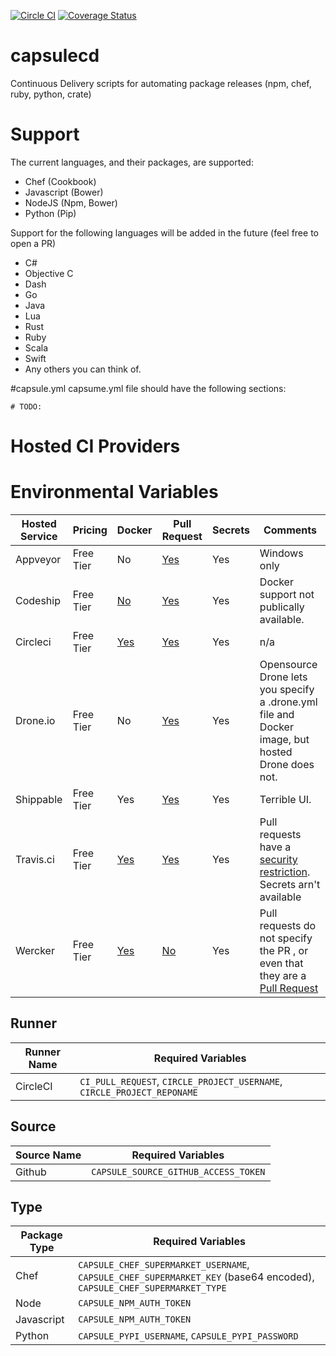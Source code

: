 [![Circle CI](https://circleci.com/gh/AnalogJ/capsulecd.svg?style=shield)](https://circleci.com/gh/AnalogJ/capsulecd)
[![Coverage Status](https://coveralls.io/repos/github/AnalogJ/capsulecd/badge.svg)](https://coveralls.io/github/AnalogJ/capsulecd)

# capsulecd
Continuous Delivery scripts for automating package releases (npm, chef, ruby, python, crate)

# Support
The current languages, and their packages, are supported:

- Chef (Cookbook)
- Javascript (Bower)
- NodeJS (Npm, Bower)
- Python (Pip)

Support for the following languages will be added in the future (feel free to open a PR) 

- C#
- Objective C
- Dash
- Go
- Java
- Lua
- Rust
- Ruby
- Scala
- Swift
- Any others you can think of. 

#capsule.yml
capsume.yml file should have the following sections:

	# TODO:

# Hosted CI Providers

# Environmental Variables


Hosted Service | Pricing | Docker | Pull Request | Secrets |  Comments
------------ | ------------- | ------------- | ------------- | -------------  | -------------
Appveyor | Free Tier | No | [Yes](https://www.appveyor.com/docs/environment-variables) | Yes | Windows only
Codeship | Free Tier | [No](http://pages.codeship.com/docker?utm_source=CodeshipNavBar) | [Yes](https://codeship.com/documentation/continuous-integration/set-environment-variables/) | Yes | Docker support not publically available. 
Circleci | Free Tier | [Yes](https://circleci.com/integrations/docker/) | [Yes](https://circleci.com/docs/environment-variables) | Yes | n/a
Drone.io | Free Tier | No | [Yes](http://docs.drone.io/env.html) | Yes | Opensource Drone lets you specify a .drone.yml file and Docker image, but hosted Drone does not. 
Shippable | Free Tier | Yes | [Yes](http://docs.shippable.com/yml_reference/) | Yes | Terrible UI. 
Travis.ci | Free Tier | [Yes](https://docs.travis-ci.com/user/docker/) | [Yes](https://docs.travis-ci.com/user/pull-requests) | Yes | Pull requests have a [security restriction](https://docs.travis-ci.com/user/pull-requests#Security-Restrictions-when-testing-Pull-Requests). Secrets arn't available
Wercker | Free Tier | [Yes](http://devcenter.wercker.com/docs/containers/private-containers.html) | [No](https://github.com/wercker/support/issues/19) | Yes | Pull requests do not specify the PR , or even that they are a [Pull Request](https://github.com/wercker/support/issues/19)


## Runner

Runner Name | Required Variables
------------ | -------------
CircleCI | `CI_PULL_REQUEST`, `CIRCLE_PROJECT_USERNAME`, `CIRCLE_PROJECT_REPONAME`

## Source

Source Name | Required Variables
------------ | -------------
Github | `CAPSULE_SOURCE_GITHUB_ACCESS_TOKEN`

## Type

Package Type | Required Variables
------------ | -------------
Chef | `CAPSULE_CHEF_SUPERMARKET_USERNAME`, `CAPSULE_CHEF_SUPERMARKET_KEY` (base64 encoded), `CAPSULE_CHEF_SUPERMARKET_TYPE`
Node | `CAPSULE_NPM_AUTH_TOKEN`
Javascript | `CAPSULE_NPM_AUTH_TOKEN`
Python | `CAPSULE_PYPI_USERNAME`, `CAPSULE_PYPI_PASSWORD`
